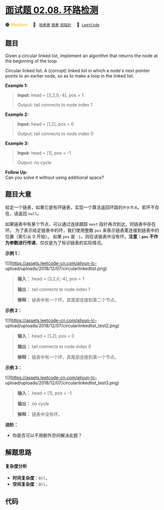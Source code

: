 # [面试题 02.08. 环路检测](https://leetcode.cn/problems/linked-list-cycle-lcci)

🟠 <font color=#ffb800>Medium</font>&emsp; 🔖&ensp; [`哈希表`](/leetcode/outline/tag/hash-table.md) [`链表`](/leetcode/outline/tag/linked-list.md) [`双指针`](/leetcode/outline/tag/two-pointers.md)&emsp; 🔗&ensp;[`LeetCode`](https://leetcode.cn/problems/linked-list-cycle-lcci)

## 题目

Given a circular linked list, implement an algorithm that returns the node at
the beginning of the loop.

Circular linked list: A (corrupt) linked list in which a node's next pointer
points to an earlier node, so as to make a loop in the linked list.

**Example 1:**

> 
> 
> 
> 
> 
> **Input:** head = [3,2,0,-4], pos = 1
> 
> Output: tail connects to node index 1

**Example 2:**

> 
> 
> 
> 
> 
> **Input:** head = [1,2], pos = 0
> 
> Output: tail connects to node index 0

**Example 3:**

> 
> 
> 
> 
> 
> **Input:** head = [1], pos = -1
> 
> Output: no cycle

**Follow Up:**  
Can you solve it without using additional space?


## 题目大意

给定一个链表，如果它是有环链表，实现一个算法返回环路的`开头节点`。若环不存在，请返回 `null`。

如果链表中有某个节点，可以通过连续跟踪 `next` 指针再次到达，则链表中存在环。 为了表示给定链表中的环，我们使用整数 `pos`
来表示链表尾连接到链表中的位置（索引从 0 开始）。 如果 `pos` 是 `-1`，则在该链表中没有环。**注意：`pos`
不作为参数进行传递**，仅仅是为了标识链表的实际情况。



**示例 1：**

![](https://assets.leetcode-cn.com/aliyun-lc-
upload/uploads/2018/12/07/circularlinkedlist.png)

> 
> 
> 
> 
> 
> **输入：** head = [3,2,0,-4], pos = 1
> 
> **输出：** tail connects to node index 1
> 
> **解释：** 链表中有一个环，其尾部连接到第二个节点。
> 
> 

**示例 2：**

![](https://assets.leetcode-cn.com/aliyun-lc-
upload/uploads/2018/12/07/circularlinkedlist_test2.png)

> 
> 
> 
> 
> 
> **输入：** head = [1,2], pos = 0
> 
> **输出：** tail connects to node index 0
> 
> **解释：** 链表中有一个环，其尾部连接到第一个节点。
> 
> 

**示例 3：**

![](https://assets.leetcode-cn.com/aliyun-lc-
upload/uploads/2018/12/07/circularlinkedlist_test3.png)

> 
> 
> 
> 
> 
> **输入：** head = [1], pos = -1
> 
> **输出：** no cycle
> 
> **解释：** 链表中没有环。



**进阶：**

  * 你是否可以不用额外空间解决此题？




## 解题思路

#### 复杂度分析

- **时间复杂度**：`O()`，
- **空间复杂度**：`O()`，

## 代码

```javascript

```
